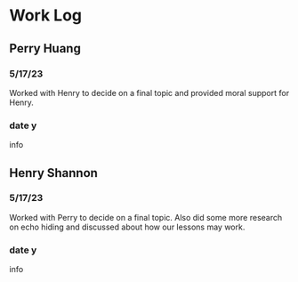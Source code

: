 # Work Log

## Perry Huang

### 5/17/23

Worked with Henry to decide on a final topic and provided moral support for Henry.

### date y

info


## Henry Shannon

### 5/17/23

Worked with Perry to decide on a final topic. Also did some more research on echo hiding and discussed about how our lessons may work.

### date y

info
